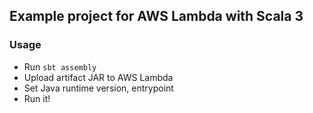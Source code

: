## Example project for AWS Lambda with Scala 3

### Usage

- Run `sbt assembly`
- Upload artifact JAR to AWS Lambda
- Set Java runtime version, entrypoint
- Run it!
